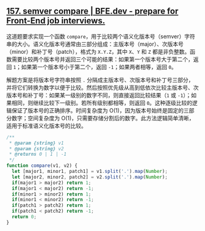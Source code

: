 ## [157. semver compare | BFE.dev - prepare for Front-End job interviews.](https://bigfrontend.dev/problem/semver-compare)

这道题要求实现一个函数 `compare`，用于比较两个语义化版本号（semver）字符串的大小。语义化版本号通常由三部分组成：主版本号（major）、次版本号（minor）和补丁号（patch），格式为 `X.Y.Z`，其中 `X`、`Y` 和 `Z` 都是非负整数。函数需要比较两个版本号并返回三个可能的结果：如果第一个版本号大于第二个，返回 `1`；如果第一个版本号小于第二个，返回 `-1`；如果两者相等，返回 `0`。

解题方案是将版本号字符串按照 `.` 分隔成主版本号、次版本号和补丁号三部分，并将它们转换为数字以便于比较。然后按照优先级从高到低依次比较主版本号、次版本号和补丁号：如果某一级别的数字不同，则直接返回比较结果（`1` 或 `-1`）；如果相同，则继续比较下一级别。若所有级别都相等，则返回 `0`。这种逐级比较的逻辑保证了版本号的正确排序。时间复杂度为 O(1)，因为版本号始终是固定的三部分数字；空间复杂度为 O(1)，只需要存储分割后的数字。此方法逻辑简单清晰，适用于标准语义化版本号的比较。

```js
/**
 * @param {string} v1
 * @param {string} v2
 * @returns 0 | 1 | -1
 */
function compare(v1, v2) {
  let [major1, minor1, patch1] = v1.split('.').map(Number);
  let [major2, minor2, patch2] = v2.split('.').map(Number);
  if(major1 > major2) return 1;
  if(major1 < major2) return -1;
  if(minor1 > minor2) return 1;
  if(minor1 < minor2) return -1;
  if(patch1 > patch2) return 1;
  if(patch1 < patch2) return -1;
  return 0;
}
```


